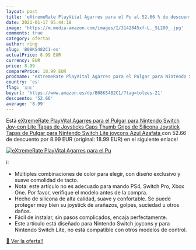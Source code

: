 ```yaml
---
layout: post
title: 'eXtremeRate PlayVital Agarres para el Pu al 52.66 % de descuento'
date: 2021-01-17 05:44:18
image: 'https://m.media-amazon.com/images/I/3142845xf-L._SL200_.jpg'
comments: true
category: ofertas
author: ring
slug: 'B08KS482C1-es'
actualPrice: 8.99 EUR
currency: EUR
price: 8.99
comparePrice: 18.99 EUR
prodname: 'eXtremeRate PlayVital Agarres para el Pulgar para Nintendo Switch Joy-con Lite Tapas de Joysticks Caps Thumb Grips de Silicona Joystick Tapas de Pulgar para Nintendo Switch Lite joycons Azul Azafata '
country: 'es'
flag: '🇪🇸'
buyurl: 'https://www.amazon.es/dp/B08KS482C1/?tag=tolees-21'
descuento: '52.66'
average: '8.99'
---
```


Está [eXtremeRate PlayVital Agarres para el Pulgar para Nintendo Switch Joy-con Lite Tapas de Joysticks Caps Thumb Grips de Silicona Joystick Tapas de Pulgar para Nintendo Switch Lite joycons Azul Azafata ](https://www.amazon.es/dp/B08KS482C1/?tag=tolees-21) con 52.66 de descuento por 8.99 EUR (original: 18.99 EUR) en el siguiente enlace!

[![eXtremeRate PlayVital Agarres para el Pu](https://m.media-amazon.com/images/I/3142845xf-L._SL200_.jpg)](https://www.amazon.es/dp/B08KS482C1/?tag=tolees-21)

ℹ️:

- Múltiples combinaciones de color para elegir, con diseño exclusivo y suave comolidad de tacto.
- Nota: este artículo no es adecuado para mando PS4, Switch Pro, Xbox One. Por favor, verifique el modelo antes de la compra.
- Hecho de silicona de alta calidad, suave y confortable. Se puede proteger muy bien su joystick de arañazos, golpes, suciedad u otros daños.
- Fácil de instalar, sin pasos complicados, encaja perfectamente.
- Este artículo está diseñado para Nintendo Switch joycons y para Nintendo Switch Lite, no está compatible con otros modelos de control.

[🛒 Ver la oferta!!](https://www.amazon.es/dp/B08KS482C1/?tag=tolees-21)
